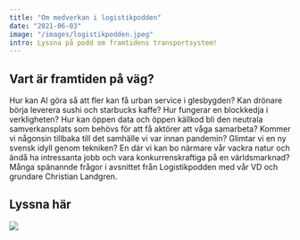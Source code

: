 ```yaml
---
title: "Om medverkan i logistikpodden"
date: "2021-06-03"
image: "/images/logistikpodden.jpeg"
intro: Lyssna på podd om framtidens transportsystem!
---
```


## Vart är framtiden på väg?
Hur kan AI göra så att fler kan få urban service i glesbygden? Kan drönare börja leverera sushi och starbucks kaffe? Hur fungerar en blockkedja i verkligheten? Hur kan öppen data och öppen källkod bli den neutrala samverkansplats som behövs för att få aktörer att våga samarbeta? Kommer vi någonsin tillbaka till det samhälle vi var innan pandemin? Glimtar vi en ny svensk idyll genom tekniken? En där vi kan bo närmare vår vackra natur och ändå ha intressanta jobb och vara konkurrenskraftiga på en världsmarknad? Många spänannde frågor i avsnittet från Logistikpodden med vår VD och grundare Christian Landgren.

## Lyssna här

<a hreF="https://logistikpodden.se/podcast/christian-landgren-om-framtidens-transporter/">
  <img src='/images/logistikpodden.png'/>
</a>
